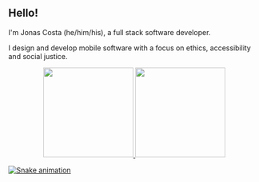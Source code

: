 ## Hello!

I'm Jonas Costa (he/him/his), a full stack software developer.

I design and develop mobile software with a focus on ethics, accessibility and social justice.


<div align="center">
  <a href="https://github.com/jonasccosta">
  <img height="180em" src="https://github-readme-stats.vercel.app/api?username=jonasccosta&show_icons=true&theme=midnight-purple&include_all_commits=true&count_private=true"/>
  <img height="180em" src="https://github-readme-stats.vercel.app/api/top-langs/?username=jonasccosta&layout=compact&langs_count=7&theme=midnight-purple"/>
</div>
  
  ![Snake animation](https://github.com/jonasccosta/jonasccosta/blob/output/github-contribution-grid-snake.svg)
